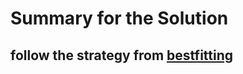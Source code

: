 # Summary for the Solution
## follow the strategy from [bestfitting](http://blog.kaggle.com/2018/05/07/profiling-top-kagglers-bestfitting-currently-1-in-the-world/)
